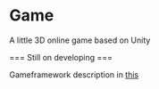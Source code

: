 # Game
 A little 3D online game based on Unity

=== Still on developing ===

Gameframework description in [this](https://github.com/RaveChase/Game/blob/main/Document/Unity%E7%A8%8B%E5%BA%8F%E5%9F%BA%E7%A1%80%E6%A1%86%E6%9E%B6%E8%AF%B4%E6%98%8E.md)

